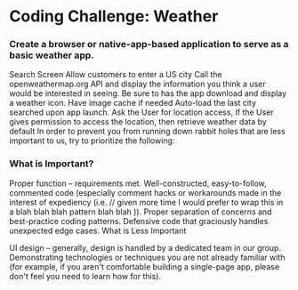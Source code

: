 <h1> Coding Challenge: Weather </h1>

<body>
    <h3>Create a browser or native-app-based application to serve as a basic weather app.</h3>

Search Screen
Allow customers to enter a US city
Call the openweathermap.org API and display the information you think a user would be interested in seeing. Be sure to has the app download and display a weather icon.
Have image cache if needed
Auto-load the last city searched upon app launch.
Ask the User for location access, If the User gives permission to access the location, then retrieve weather data by default
In order to prevent you from running down rabbit holes that are less important to us, try to prioritize the following:

<h3>What is Important?</h3>

Proper function – requirements met.
Well-constructed, easy-to-follow, commented code (especially comment hacks or workarounds made in the interest of expediency (i.e. // given more time I would prefer to wrap this in a blah blah blah pattern blah blah )).
Proper separation of concerns and best-practice coding patterns.
Defensive code that graciously handles unexpected edge cases.
What is Less Important

UI design – generally, design is handled by a dedicated team in our group.
Demonstrating technologies or techniques you are not already familiar with (for example, if you aren't comfortable building a single-page app, please don't feel you need to learn how for this).
</body>
